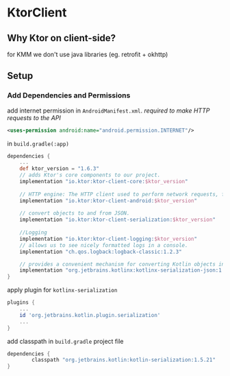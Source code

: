 # KtorClient

## Why Ktor on client-side?
for KMM we don't use java libraries (eg. retrofit + okhttp)

## Setup
### Add Dependencies and Permissions
add internet permission in `AndroidManifest.xml`. *required to make HTTP requests to the API*
```xml
<uses-permission android:name="android.permission.INTERNET"/>
```

in `build.gradle(:app)`
```gradle
dependencies {
    ...
    def ktor_version = "1.6.3"
    // adds Ktor's core components to our project.
    implementation "io.ktor:ktor-client-core:$ktor_version"
    
    // HTTP engine: The HTTP client used to perform network requests, for iOS, we would use an iOS dependency.
    implementation "io.ktor:ktor-client-android:$ktor_version"
    
    // convert objects to and from JSON.
    implementation "io.ktor:ktor-client-serialization:$ktor_version"
    
    //Logging
    implementation "io.ktor:ktor-client-logging:$ktor_version"
    // allows us to see nicely formatted logs in a console.
    implementation "ch.qos.logback:logback-classic:1.2.3"

    // provides a convenient mechanism for converting Kotlin objects into a serialized form like JSON, and vice vers
    implementation "org.jetbrains.kotlinx:kotlinx-serialization-json:1.3.0"
}

```
apply plugin for `kotlinx-serialization`
```gradle
plugins {
    ...
    id 'org.jetbrains.kotlin.plugin.serialization'
    ...
}
```
add classpath in `build.gradle` project file
```gradle
dependencies {
        classpath "org.jetbrains.kotlin:kotlin-serialization:1.5.21"
}
```
